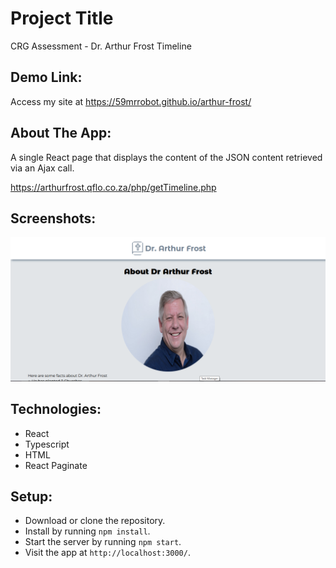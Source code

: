 # Project Title

CRG Assessment - Dr. Arthur Frost Timeline

## Demo Link:

Access my site at https://59mrrobot.github.io/arthur-frost/

## About The App:

A single React page that displays the content of the JSON content retrieved via an Ajax call. 

https://arthurfrost.qflo.co.za/php/getTimeline.php

## Screenshots:

![App screenshot - homepage](home.PNG)

## Technologies:

- React
- Typescript
- HTML
- React Paginate

## Setup:

- Download or clone the repository.
- Install by running `npm install`.
- Start the server by running `npm start`.
- Visit the app at `http://localhost:3000/`.
